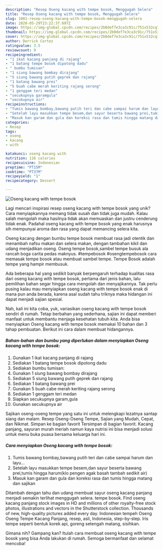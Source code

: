 ```yaml
---
description: "Resep Oseng kacang with tempe bosok, Menggugah Selera"
title: "Resep Oseng kacang with tempe bosok, Menggugah Selera"
slug: 1081-resep-oseng-kacang-with-tempe-bosok-menggugah-selera
date: 2020-05-29T23:22:37.697Z
image: https://img-global.cpcdn.com/recipes/2b0def7e3ca3c91c/751x532cq70/oseng-kacang-with-tempe-bosok-foto-resep-utama.jpg
thumbnail: https://img-global.cpcdn.com/recipes/2b0def7e3ca3c91c/751x532cq70/oseng-kacang-with-tempe-bosok-foto-resep-utama.jpg
cover: https://img-global.cpcdn.com/recipes/2b0def7e3ca3c91c/751x532cq70/oseng-kacang-with-tempe-bosok-foto-resep-utama.jpg
author: Derrick Cortez
ratingvalue: 3.5
reviewcount: 9
recipeingredient:
- "1 ikat kacang panjang di rajang"
- "1 batang tempe bosok dipotong dadu"
- " bumbu tumisan"
- "1 siung bawang bombay dirajang"
- "5 siung bawang putih geprek dan rajang"
- "1 batang bawang prei"
- "5 buah cabe merah keriting rajang serong"
- "1 genggam teri medan"
- "secukupnya garamgula"
- "secukupnya air"
recipeinstructions:
- "Tumis bawang bombay,bawang putih teri dan cabe sampai harum dan layu..."
- "Setelah layu masukkan tempe besem,dan sayur beserta bawang prei,tumis hingga harum(klo pengen agak basah tambah sedikit air)"
- "Masuk kan garam dan gula dan koreksi rasa dan tumis hingga matang dan sajikan"
categories:
- Resep
tags:
- oseng
- kacang
- with

katakunci: oseng kacang with 
nutrition: 116 calories
recipecuisine: Indonesian
preptime: "PT15M"
cooktime: "PT37M"
recipeyield: "1"
recipecategory: Dessert

---
```



![Oseng kacang with tempe bosok](https://img-global.cpcdn.com/recipes/2b0def7e3ca3c91c/751x532cq70/oseng-kacang-with-tempe-bosok-foto-resep-utama.jpg)

Lagi mencari inspirasi resep oseng kacang with tempe bosok yang unik? Cara menyiapkannya memang tidak susah dan tidak juga mudah. Kalau salah mengolah maka hasilnya tidak akan memuaskan dan justru cenderung tidak enak. Padahal oseng kacang with tempe bosok yang enak harusnya sih mempunyai aroma dan rasa yang dapat memancing selera kita.

Oseng kacang dengan bumbu tempe bosok membuat rasa jadi otentik dan menambah nafsu makan dan selera makan, dengan tambahan kikil dan udang menjadikan oseng. Oseng tempe bosok,sambel tempe busuk ala rancah boga carita pedas maknyus. #tempebosok #osengtempebosok cara memasak tempe bosok atau membuat sambel tempe. Tempe Bosok adalah tempe yang hampir membusuk.

Ada beberapa hal yang sedikit banyak berpengaruh terhadap kualitas rasa dari oseng kacang with tempe bosok, pertama dari jenis bahan, lalu pemilihan bahan segar hingga cara mengolah dan menyajikannya. Tak perlu pusing kalau mau menyiapkan oseng kacang with tempe bosok enak di mana pun anda berada, karena asal sudah tahu triknya maka hidangan ini dapat menjadi sajian spesial.


Nah, kali ini kita coba, yuk, variasikan oseng kacang with tempe bosok sendiri di rumah. Tetap berbahan yang sederhana, sajian ini dapat memberi manfaat untuk membantu menjaga kesehatan tubuh kita. Anda bisa menyiapkan Oseng kacang with tempe bosok memakai 10 bahan dan 3 tahap pembuatan. Berikut ini cara dalam membuat hidangannya.

<!--inarticleads1-->

##### Bahan-bahan dan bumbu yang diperlukan dalam menyiapkan Oseng kacang with tempe bosok:

1. Gunakan 1 ikat kacang panjang di rajang
1. Sediakan 1 batang tempe bosok dipotong dadu
1. Sediakan  bumbu tumisan:
1. Gunakan 1 siung bawang bombay dirajang
1. Sediakan 5 siung bawang putih geprek dan rajang
1. Sediakan 1 batang bawang prei
1. Gunakan 5 buah cabe merah keriting rajang serong
1. Sediakan 1 genggam teri medan
1. Siapkan secukupnya garam,gula
1. Gunakan secukupnya air


Sajikan oseng-oseng tempe yang satu ini untuk melengkapi lezatnya santap siang dan malam. Resep Oseng-Oseng Tempe, Sajian yang Mudah, Cepat, dan Nikmat. Simpan ke bagian favorit Tersimpan di bagian favorit. Kacang panjang, sayuran murah meriah namun kaya nutrisi ini bisa menjadi solusi untuk menu buka puasa bersama keluarga hari ini. 

<!--inarticleads2-->

##### Cara menyiapkan Oseng kacang with tempe bosok:

1. Tumis bawang bombay,bawang putih teri dan cabe sampai harum dan layu...
1. Setelah layu masukkan tempe besem,dan sayur beserta bawang prei,tumis hingga harum(klo pengen agak basah tambah sedikit air)
1. Masuk kan garam dan gula dan koreksi rasa dan tumis hingga matang dan sajikan


Ditambah dengan tahu dan udang membuat sayur oseng kacang panjang menjadi semakin terlihat menggugah selera. tempe bosok. Find oseng kacang panjang stock images in HD and millions of other royalty-free stock photos, illustrations and vectors in the Shutterstock collection. Thousands of new, high-quality pictures added every day. Indonesian tempeh Oseng Oseng Tempe Kacang Panjang, resep, asli, Indonesia, step-by-step. Iris tempe seperti bentuk korek api, goreng setengah matang, sisihkan. 

Gimana nih? Gampang kan? Itulah cara membuat oseng kacang with tempe bosok yang bisa Anda lakukan di rumah. Semoga bermanfaat dan selamat mencoba!
